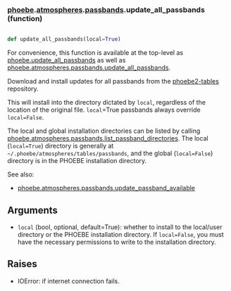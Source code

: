 ### [phoebe](phoebe.md).[atmospheres](phoebe.atmospheres.md).[passbands](phoebe.atmospheres.passbands.md).update_all_passbands (function)


```py

def update_all_passbands(local=True)

```



For convenience, this function is available at the top-level as
[phoebe.update_all_passbands](phoebe.update_all_passbands.md) as well as
[phoebe.atmospheres.passbands.update_all_passbands](phoebe.atmospheres.passbands.update_all_passbands.md).

Download and install updates for all passbands from the
[phoebe2-tables](https://github.com/phoebe-project/phoebe2-tables) repository.

This will install into the directory dictated by `local`, regardless of the
location of the original file.  `local`=True passbands always override
`local=False`.

The local and global installation directories can be listed by calling
[phoebe.atmospheres.passbands.list_passband_directories](phoebe.atmospheres.passbands.list_passband_directories.md).  The local
(`local=True`) directory is generally at
`~/.phoebe/atmospheres/tables/passbands`, and the global (`local=False`)
directory is in the PHOEBE installation directory.

See also:
* [phoebe.atmospheres.passbands.update_passband_available](phoebe.atmospheres.passbands.update_passband_available.md)


Arguments
----------
* `local` (bool, optional, default=True): whether to install to the local/user
    directory or the PHOEBE installation directory.  If `local=False`, you
    must have the necessary permissions to write to the installation
    directory.

Raises
--------
* IOError: if internet connection fails.

